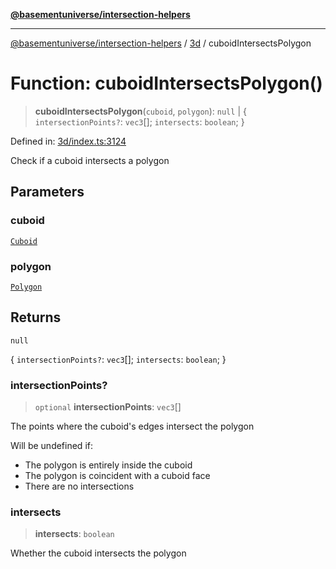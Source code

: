 [**@basementuniverse/intersection-helpers**](../../README.md)

***

[@basementuniverse/intersection-helpers](../../README.md) / [3d](../README.md) / cuboidIntersectsPolygon

# Function: cuboidIntersectsPolygon()

> **cuboidIntersectsPolygon**(`cuboid`, `polygon`): `null` \| \{ `intersectionPoints?`: `vec3`[]; `intersects`: `boolean`; \}

Defined in: [3d/index.ts:3124](https://github.com/basementuniverse/intersection-helpers/blob/d942e5cf9ee51dc3854d6fbfe1d84a7ecd83c1ca/src/3d/index.ts#L3124)

Check if a cuboid intersects a polygon

## Parameters

### cuboid

[`Cuboid`](../types/type-aliases/Cuboid.md)

### polygon

[`Polygon`](../types/type-aliases/Polygon.md)

## Returns

`null`

\{ `intersectionPoints?`: `vec3`[]; `intersects`: `boolean`; \}

### intersectionPoints?

> `optional` **intersectionPoints**: `vec3`[]

The points where the cuboid's edges intersect the polygon

Will be undefined if:
- The polygon is entirely inside the cuboid
- The polygon is coincident with a cuboid face
- There are no intersections

### intersects

> **intersects**: `boolean`

Whether the cuboid intersects the polygon
